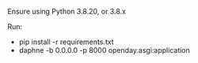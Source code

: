Ensure using Python 3.8.20, or 3.8.x

Run:

- pip install -r requirements.txt
- daphne -b 0.0.0.0 -p 8000 openday.asgi:application
